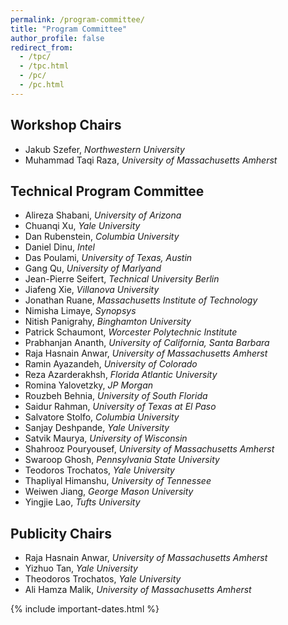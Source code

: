 ```yaml
---
permalink: /program-committee/
title: "Program Committee"
author_profile: false
redirect_from: 
  - /tpc/
  - /tpc.html
  - /pc/
  - /pc.html
---
```


## Workshop Chairs

- Jakub Szefer, *Northwestern University*
- Muhammad Taqi Raza, *University of Massachusetts Amherst*

## Technical Program Committee

- Alireza Shabani, *University of Arizona*
- Chuanqi Xu, *Yale University*
- Dan Rubenstein, *Columbia University*
- Daniel Dinu, *Intel*
- Das Poulami, *University of Texas, Austin*
- Gang Qu, *University of Marlyand*
- Jean-Pierre Seifert, *Technical University Berlin*
- Jiafeng Xie, *Villanova University*
- Jonathan Ruane, *Massachusetts Institute of Technology*
- Nimisha Limaye, *Synopsys*
- Nitish Panigrahy, *Binghamton University*
- Patrick Schaumont, *Worcester Polytechnic Institute*
- Prabhanjan Ananth, *University of California, Santa Barbara*
- Raja Hasnain Anwar,  *University of Massachusetts Amherst*
- Ramin Ayazandeh, *University of Colorado*
- Reza Azarderakhsh, *Florida Atlantic University*
- Romina Yalovetzky, *JP Morgan*
- Rouzbeh Behnia, *University of South Florida*
- Saidur Rahman, *University of Texas at El Paso*
- Salvatore Stolfo, *Columbia University*
- Sanjay Deshpande, *Yale University*
- Satvik Maurya, *University of Wisconsin*
- Shahrooz Pouryousef, *University of Massachusetts Amherst*
- Swaroop Ghosh, *Pennsylvania State University*
- Teodoros Trochatos, *Yale University*
- Thapliyal Himanshu, *University of Tennessee*
- Weiwen Jiang, *George Mason University*
- Yingjie Lao, *Tufts University*

## Publicity Chairs
- Raja Hasnain Anwar,  *University of Massachusetts Amherst*
- Yizhuo Tan, *Yale University*
- Theodoros Trochatos, *Yale University*
- Ali Hamza Malik, *University of Massachusetts Amherst*

{% include important-dates.html %}